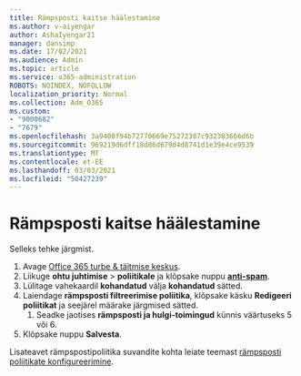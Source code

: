 ```yaml
---
title: Rämpsposti kaitse häälestamine
ms.author: v-aiyengar
author: AshaIyengar21
manager: dansimp
ms.date: 17/02/2021
ms.audience: Admin
ms.topic: article
ms.service: o365-administration
ROBOTS: NOINDEX, NOFOLLOW
localization_priority: Normal
ms.collection: Adm_O365
ms.custom:
- "9000682"
- "7679"
ms.openlocfilehash: 3a9408f94b72770669e75272307c932303666d6b
ms.sourcegitcommit: 969219d6dff18d86d679d4d8741d1e39e4ce9539
ms.translationtype: MT
ms.contentlocale: et-EE
ms.lasthandoff: 03/03/2021
ms.locfileid: "50427239"
---
```

# <a name="set-up-an-anti-spam-protection"></a>Rämpsposti kaitse häälestamine

Selleks tehke järgmist.

1. Avage [Office 365 turbe & täitmise keskus](https://go.microsoft.com/fwlink/p/?linkid=2077143).
1. Liikuge **ohtu juhtimise**  >  **poliitikale** ja klõpsake nuppu **[anti-spam](https://go.microsoft.com/fwlink/p/?linkid=2077143)**.
1. Lülitage vahekaardil **kohandatud** välja **kohandatud** sätted.
1. Laiendage **rämpsposti filtreerimise poliitika**, klõpsake käsku **Redigeeri poliitikat** ja seejärel määrake järgmised sätted.
    1. Seadke jaotises **rämpsposti ja hulgi-toimingud** künnis väärtuseks 5 või 6.
1. Klõpsake nuppu **Salvesta**.

Lisateavet rämpspostipoliitika suvandite kohta leiate teemast [rämpsposti poliitikate konfigureerimine](https://go.microsoft.com/fwlink/?linkid=2092051).
